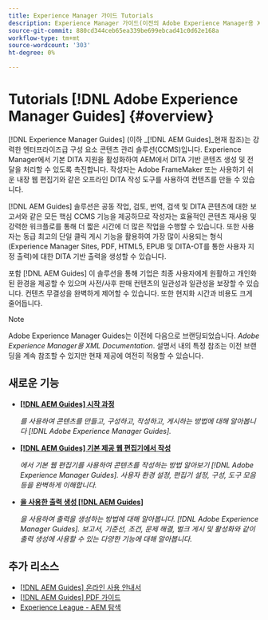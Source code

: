 ```yaml
---
title: Experience Manager 가이드 Tutorials
description: Experience Manager 가이드(이전의 Adobe Experience Manager용 XML Documentation)에 대한 자습서 비디오를 찾으십시오. Experience Manager의 기본 DITA 지원 및 구조화된 작성에 대해 알아봅니다.
source-git-commit: 880cd344ceb65ea339be699ebcad41c0d62e168a
workflow-type: tm+mt
source-wordcount: '303'
ht-degree: 0%

---
```


# Tutorials [!DNL Adobe Experience Manager Guides] {#overview}

[!DNL Experience Manager Guides] (이하 _[!DNL AEM Guides]_현재 참조)는 강력한 엔터프라이즈급 구성 요소 콘텐츠 관리 솔루션(CCMS)입니다. Experience Manager에서 기본 DITA 지원을 활성화하여 AEM에서 DITA 기반 콘텐츠 생성 및 전달을 처리할 수 있도록 촉진합니다. 작성자는 Adobe FrameMaker 또는 사용하기 쉬운 내장 웹 편집기와 같은 오프라인 DITA 작성 도구를 사용하여 컨텐츠를 만들 수 있습니다.

[!DNL AEM Guides] 솔루션은 공동 작업, 검토, 번역, 검색 및 DITA 콘텐츠에 대한 보고서와 같은 모든 핵심 CCMS 기능을 제공하므로 작성자는 효율적인 콘텐츠 재사용 및 강력한 워크플로를 통해 더 짧은 시간에 더 많은 작업을 수행할 수 있습니다. 또한 사용자는 동급 최고의 단일 클릭 게시 기능을 활용하여 가장 많이 사용되는 형식(Experience Manager Sites, PDF, HTML5, EPUB 및 DITA-OT를 통한 사용자 지정 출력)에 대한 DITA 기반 출력을 생성할 수 있습니다.

포함 [!DNL AEM Guides] 이 솔루션을 통해 기업은 최종 사용자에게 원활하고 개인화된 환경을 제공할 수 있으며 사전/사후 판매 컨텐츠의 일관성과 일관성을 보장할 수 있습니다. 컨텐츠 무결성을 완벽하게 제어할 수 있습니다. 또한 현지화 시간과 비용도 크게 줄어듭니다.

>[!NOTE]
> 
> Adobe Experience Manager Guides는 이전에 다음으로 브랜딩되었습니다. _Adobe Experience Manager용 XML Documentation_. 설명서 내의 특정 참조는 이전 브랜딩을 계속 참조할 수 있지만 현재 제공에 여전히 적용할 수 있습니다.

## 새로운 기능

* **[[!DNL AEM Guides] 시작 과정](../courses/course-1/overview.md)**

  _를 사용하여 콘텐츠를 만들고, 구성하고, 작성하고, 게시하는 방법에 대해 알아봅니다 [!DNL Adobe Experience Manager Guides]._


* **[[!DNL AEM Guides] 기본 제공 웹 편집기에서 작성](../courses/course-3/overview.md)**

  _에서 기본 웹 편집기를 사용하여 콘텐츠를 작성하는 방법 알아보기  [!DNL Adobe Experience Manager Guides]. 사용자 환경 설정, 편집기 설정, 구성, 도구 모음 등을 완벽하게 이해합니다._

* **[을 사용한 출력 생성 [!DNL AEM Guides]](../courses/course-2/overview.md)**

  _을 사용하여 출력을 생성하는 방법에 대해 알아봅니다. [!DNL Adobe Experience Manager Guides]. 보고서, 기준선, 조건, 문제 해결, 벌크 게시 및 활성화와 같이 출력 생성에 사용할 수 있는 다양한 기능에 대해 알아봅니다._


<!--

Dummy links cause validation to fail

## Staff Picks

<table>
<tr>
  <td>
    <a href="#">
      <img alt="400 x 225px" src="myimage.png" />
    </a>
    <div>
      <a href="#">
    <strong>Enablement Content 1</strong>
    </a>
    </div>
    <p>
    <em>A brief description of enablement content.</em>
    <p>
  </td>
   <td>
    <a href="#">
      <img alt="400 x 225px" src="myimage.png" />
    </a>
    <div>
      <a href="#">
    <strong>Enablement Content 1</strong>
    </a>
    </div>
    <p>
    <em>A brief description of enablement content.</em>
    <p>
  </td>
  <td>
    <a href="#">
      <img alt="400 x 225px" src="myimage.png" />
    </a>
    <div>
      <a href="#">
    <strong>Enablement Content 1</strong>
    </a>
    </div>
    <p>
    <em>A brief description of enablement content.</em>
    <p>
  </td>
</tr>
</table>

-->


## 추가 리소스

* [[!DNL AEM Guides] 온라인 사용 안내서](https://help.adobe.com/en_US/xml-documentation-for-adobe-experience-manager/index.html)
* [[!DNL AEM Guides] PDF 가이드](https://helpx.adobe.com/support/xml-documentation-for-experience-manager.html)
* [Experience League - AEM 탐색](https://experienceleague.adobe.com/#recommended/solutions/experience-manager)
